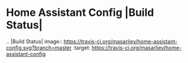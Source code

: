 Home Assistant Config |Build Status|
====================================


.. |Build Status| image:: https://travis-ci.org/masarliev/home-assistant-config.svg?branch=master
   :target: https://travis-ci.org/masarliev/home-assistant-config
   
